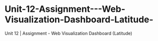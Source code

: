 # Unit-12-Assignment---Web-Visualization-Dashboard-Latitude-
Unit 12 | Assignment - Web Visualization Dashboard (Latitude)

